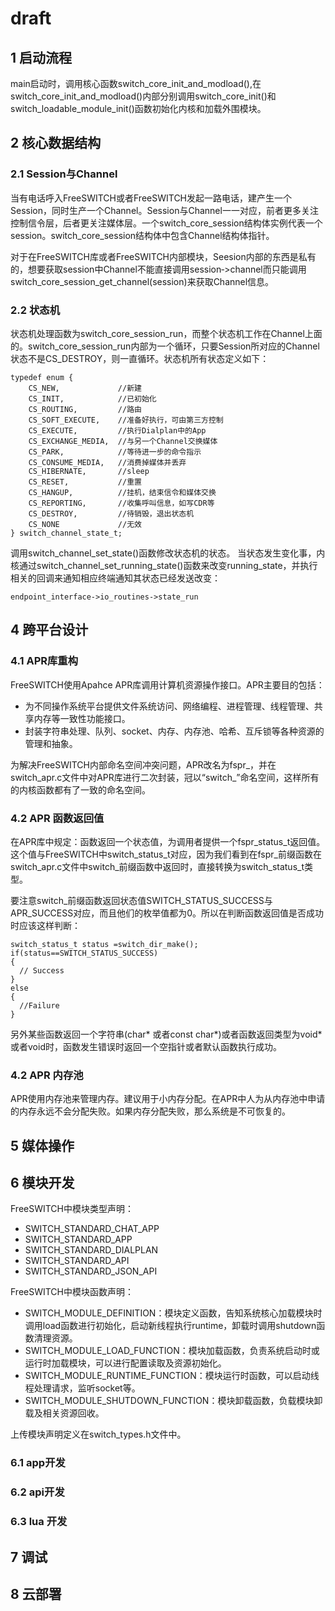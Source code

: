 # draft
## 1 启动流程
main启动时，调用核心函数switch_core_init_and_modload(),在switch_core_init_and_modload()内部分别调用switch_core_init()和switch_loadable_module_init()函数初始化内核和加载外围模块。
## 2 核心数据结构
### 2.1 Session与Channel
当有电话呼入FreeSWITCH或者FreeSWITCH发起一路电话，建产生一个Session，同时生产一个Channel。Session与Channel一一对应，前者更多关注控制信令层，后者更关注媒体层。一个switch_core_session结构体实例代表一个session。switch_core_session结构体中包含Channel结构体指针。

对于在FreeSWITCH库或者FreeSWITCH内部模块，Seesion内部的东西是私有的，想要获取session中Channel不能直接调用session‑>channel而只能调用switch_core_session_get_channel(session)来获取Channel信息。

### 2.2 状态机
状态机处理函数为switch_core_session_run，而整个状态机工作在Channel上面的。switch_core_session_run内部为一个循环，只要Session所对应的Channel状态不是CS_DESTROY，则一直循环。状态机所有状态定义如下：
```
typedef enum {
	CS_NEW,             //新建
	CS_INIT,            //已初始化
	CS_ROUTING,         //路由
	CS_SOFT_EXECUTE,    //准备好执行，可由第三方控制
	CS_EXECUTE,         //执行Dialplan中的App
	CS_EXCHANGE_MEDIA,  //与另一个Channel交换媒体
	CS_PARK,            //等待进一步的命令指示
	CS_CONSUME_MEDIA,   //消费掉媒体并丢弃
	CS_HIBERNATE,       //sleep
	CS_RESET,           //重置
	CS_HANGUP,          //挂机，结束信令和媒体交换
	CS_REPORTING,       //收集呼叫信息，如写CDR等
	CS_DESTROY,         //待销毁，退出状态机
	CS_NONE             //无效
} switch_channel_state_t;
```
调用switch_channel_set_state()函数修改状态机的状态。
当状态发生变化事，内核通过switch_channel_set_running_state()函数来改变running_state，并执行相关的回调来通知相应终端通知其状态已经发送改变：
```
endpoint_interface->io_routines->state_run
```

## 4 跨平台设计
### 4.1 APR库重构
FreeSWITCH使用Apahce APR库调用计算机资源操作接口。APR主要目的包括：

- 为不同操作系统平台提供文件系统访问、网络编程、进程管理、线程管理、共享内存等一致性功能接口。
- 封装字符串处理、队列、socket、内存、内存池、哈希、互斥锁等各种资源的管理和抽象。

为解决FreeSWITCH内部命名空间冲突问题，APR改名为fspr_，并在switch_apr.c文件中对APR库进行二次封装，冠以“switch_”命名空间，这样所有的内核函数都有了一致的命名空间。

### 4.2 APR 函数返回值
在APR库中规定：函数返回一个状态值，为调用者提供一个fspr_status_t返回值。这个值与FreeSWITCH中switch_status_t对应，因为我们看到在fspr_前缀函数在switch_apr.c文件中switch_前缀函数中返回时，直接转换为switch_status_t类型。

要注意switch_前缀函数返回状态值SWITCH_STATUS_SUCCESS与APR_SUCCESS对应，而且他们的枚举值都为0。所以在判断函数返回值是否成功时应该这样判断：
```
switch_status_t status =switch_dir_make();
if(status==SWITCH_STATUS_SUCCESS)
{
  // Success 
}
else
{
  //Failure
}
```
另外某些函数返回一个字符串(char* 或者const char*)或者函数返回类型为void*或者void时，函数发生错误时返回一个空指针或者默认函数执行成功。

### 4.2 APR 内存池

APR使用内存池来管理内存。建议用于小内存分配。在APR中人为从内存池中申请的内存永远不会分配失败。如果内存分配失败，那么系统是不可恢复的。

## 5 媒体操作

## 6 模块开发

FreeSWITCH中模块类型声明：

- SWITCH_STANDARD_CHAT_APP
- SWITCH_STANDARD_APP
- SWITCH_STANDARD_DIALPLAN
- SWITCH_STANDARD_API
- SWITCH_STANDARD_JSON_API
  
FreeSWITCH中模块函数声明：
- SWITCH_MODULE_DEFINITION：模块定义函数，告知系统核心加载模块时调用load函数进行初始化，启动新线程执行runtime，卸载时调用shutdown函数清理资源。
- SWITCH_MODULE_LOAD_FUNCTION：模块加载函数，负责系统启动时或运行时加载模块，可以进行配置读取及资源初始化。
- SWITCH_MODULE_RUNTIME_FUNCTION：模块运行时函数，可以启动线程处理请求，监听socket等。
- SWITCH_MODULE_SHUTDOWN_FUNCTION：模块卸载函数，负载模块卸载及相关资源回收。

上传模块声明定义在switch_types.h文件中。

### 6.1 app开发
### 6.2 api开发
### 6.3 lua 开发
## 7 调试
## 8 云部署
